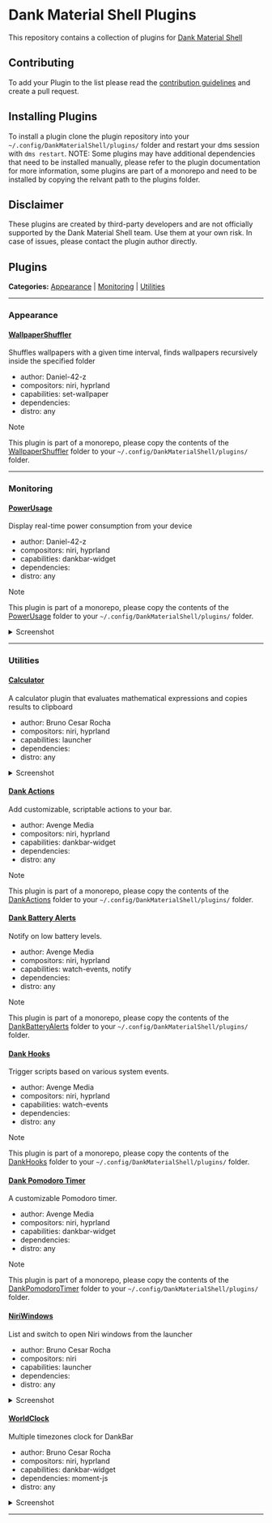 # Dank Material Shell Plugins

This repository contains a collection of plugins for [Dank Material Shell](https://github.com/AvengeMedia/DankMaterialShell)

## Contributing

To add your Plugin to the list please read the [contribution guidelines](CONTRIBUTING.md) and create a pull request.

## Installing Plugins

To install a plugin clone the plugin repository into your `~/.config/DankMaterialShell/plugins/` folder and restart your dms session with `dms restart`. NOTE: Some plugins may have additional dependencies that need to be installed manually, please refer to the plugin documentation for more information, some plugins are part of a monorepo and need to be installed by copying the relvant path to the plugins folder.

## Disclaimer

These plugins are created by third-party developers and are not officially supported by the Dank Material Shell team. Use them at your own risk. In case of issues, please contact the plugin author directly.

## Plugins

**Categories:** [Appearance](#appearance) | [Monitoring](#monitoring) | [Utilities](#utilities)

----


### Appearance


#### [WallpaperShuffler](https://github.com/Daniel-42-z/dankmaterialshell-plugins)

Shuffles wallpapers with a given time interval, finds wallpapers recursively inside the specified folder

- author: Daniel-42-z
- compositors: niri, hyprland
- capabilities: set-wallpaper
- dependencies: 
- distro: any



> [!NOTE]
> This plugin is part of a monorepo, please copy the contents of the [WallpaperShuffler](https://github.com/Daniel-42-z/dankmaterialshell-plugins/tree/main/WallpaperShuffler) folder to your `~/.config/DankMaterialShell/plugins/` folder.







----


### Monitoring


#### [PowerUsage](https://github.com/Daniel-42-z/dankmaterialshell-plugins)

Display real-time power consumption from your device

- author: Daniel-42-z
- compositors: niri, hyprland
- capabilities: dankbar-widget
- dependencies: 
- distro: any



> [!NOTE]
> This plugin is part of a monorepo, please copy the contents of the [PowerUsage](https://github.com/Daniel-42-z/dankmaterialshell-plugins/tree/main/PowerUsage) folder to your `~/.config/DankMaterialShell/plugins/` folder.





<details>
<summary>Screenshot</summary>

![screenshot](https://github.com/Daniel-42-z/dankmaterialshell-plugins/raw/main/PowerUsage/screenshot.png)

</details>





----


### Utilities


#### [Calculator](https://github.com/rochacbruno/DankCalculator)

A calculator plugin that evaluates mathematical expressions and copies results to clipboard

- author: Bruno Cesar Rocha
- compositors: niri, hyprland
- capabilities: launcher
- dependencies: 
- distro: any





<details>
<summary>Screenshot</summary>

![screenshot](https://github.com/rochacbruno/DankCalculator/raw/main/screenshot.png)

</details>




#### [Dank Actions](https://github.com/AvengeMedia/dms-plugins)

Add customizable, scriptable actions to your bar.

- author: Avenge Media
- compositors: niri, hyprland
- capabilities: dankbar-widget
- dependencies: 
- distro: any



> [!NOTE]
> This plugin is part of a monorepo, please copy the contents of the [DankActions](https://github.com/AvengeMedia/dms-plugins/tree/main/DankActions) folder to your `~/.config/DankMaterialShell/plugins/` folder.






#### [Dank Battery Alerts](https://github.com/AvengeMedia/dms-plugins)

Notify on low battery levels.

- author: Avenge Media
- compositors: niri, hyprland
- capabilities: watch-events, notify
- dependencies: 
- distro: any



> [!NOTE]
> This plugin is part of a monorepo, please copy the contents of the [DankBatteryAlerts](https://github.com/AvengeMedia/dms-plugins/tree/main/DankBatteryAlerts) folder to your `~/.config/DankMaterialShell/plugins/` folder.






#### [Dank Hooks](https://github.com/AvengeMedia/dms-plugins)

Trigger scripts based on various system events.

- author: Avenge Media
- compositors: niri, hyprland
- capabilities: watch-events
- dependencies: 
- distro: any



> [!NOTE]
> This plugin is part of a monorepo, please copy the contents of the [DankHooks](https://github.com/AvengeMedia/dms-plugins/tree/main/DankHooks) folder to your `~/.config/DankMaterialShell/plugins/` folder.






#### [Dank Pomodoro Timer](https://github.com/AvengeMedia/dms-plugins)

A customizable Pomodoro timer.

- author: Avenge Media
- compositors: niri, hyprland
- capabilities: dankbar-widget
- dependencies: 
- distro: any



> [!NOTE]
> This plugin is part of a monorepo, please copy the contents of the [DankPomodoroTimer](https://github.com/AvengeMedia/dms-plugins/tree/main/DankPomodoroTimer) folder to your `~/.config/DankMaterialShell/plugins/` folder.






#### [NiriWindows](https://github.com/rochacbruno/DankNiriWindows)

List and switch to open Niri windows from the launcher

- author: Bruno Cesar Rocha
- compositors: niri
- capabilities: launcher
- dependencies: 
- distro: any





<details>
<summary>Screenshot</summary>

![screenshot](https://github.com/rochacbruno/DankNiriWindows/raw/main/screenshot.png)

</details>




#### [WorldClock](https://github.com/rochacbruno/WorldClock)

Multiple timezones clock for DankBar

- author: Bruno Cesar Rocha
- compositors: niri, hyprland
- capabilities: dankbar-widget
- dependencies: moment-js
- distro: any





<details>
<summary>Screenshot</summary>

![screenshot](https://github.com/rochacbruno/WorldClock/raw/main/screenshot.png)

</details>





----

